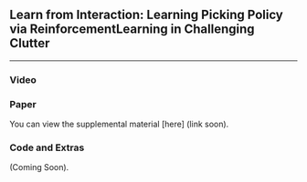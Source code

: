 ## Learn  from  Interaction:  Learning  Picking  Policy  via  ReinforcementLearning  in  Challenging  Clutter

___
### Video



### Paper

You can view the supplemental material [here] (link soon).

### Code and Extras

(Coming Soon).



  
